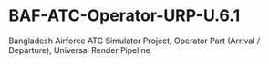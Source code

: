 # BAF-ATC-Operator-URP-U.6.1
Bangladesh Airforce ATC Simulator Project,  Operator Part (Arrival / Departure), Universal Render Pipeline
